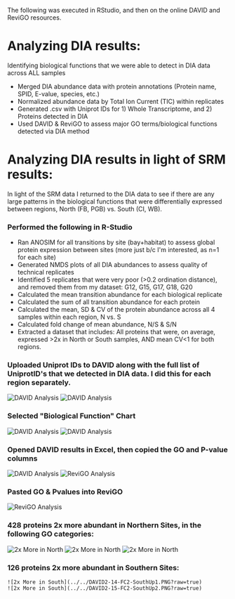The following was executed in RStudio, and then on the online DAVID and ReviGO resources. 

# Analyzing DIA results:
Identifying biological functions that we were able to detect in DIA data across ALL samples

  * Merged DIA abundance data with protein annotations (Protein name, SPID, E-value, species, etc.)
  * Normalized abundance data by Total Ion Current (TIC) within replicates
  * Generated .csv with Uniprot IDs for 1) Whole Transcriptome, and 2) Proteins detected in DIA 
  * Used DAVID & ReviGO to assess major GO terms/biological functions detected via DIA method 

# Analyzing DIA results in light of SRM results: 
In light of the SRM data I returned to the DIA data to see if there are any large patterns in the biological functions that were differentially expressed between regions, North (FB, PGB) vs. South (CI, WB).

### Performed the following in R-Studio
  * Ran ANOSIM for all transitions by site (bay+habitat) to assess global protein expression between sites (more just b/c I'm interested, as n=1 for each site)
  * Generated NMDS plots of all DIA abundances to assess quality of technical replicates
  * Identified 5 replicates that were very poor (>0.2 ordination distance), and removed them from my dataset: G12, G15, G17, G18, G20
  * Calculated the mean transition abundance for each biological replicate 
  * Calculated the sum of all transition abundance for each protein
  * Calculated the mean, SD & CV of the protein abundance across all 4 samples within each region, N vs. S
  * Calculated fold change of mean abundance, N/S & S/N 
  * Extracted a dataset that includes:  All proteins that were, on average, expressed >2x in North or South samples, AND mean CV<1 for both regions. 
  
### Uploaded Uniprot IDs to DAVID along with the full list of UniprotID's that we detected in DIA data. I did this for each region separately. 
  ![DAVID Analysis](../../images/DAVID2-01.PNG?raw=true)
  ![DAVID Analysis](../../images/DAVID2-02.PNG?raw=true)
### Selected "Biological Function" Chart
  ![DAVID Analysis](../../images/DAVID2-03.PNG?raw=true)
  ![DAVID Analysis](../../images/DAVID2-04.PNG?raw=true)
### Opened DAVID results in Excel, then copied the GO and P-value columns  
  ![DAVID Analysis](../../images/DAVID2-05.PNG?raw=true)
  ![ReviGO Analysis](../../images/DAVID2-06.PNG?raw=true)
### Pasted GO & Pvalues into ReviGO
  ![ReviGO Analysis](../../images/DAVID2-07.PNG?raw=true)

### 428 proteins 2x more abundant in Northern Sites, in the following GO categories:
  ![2x More in North](../../DAVID2-11-FC2-NorthUp.PNG?raw=true)
  ![2x More in North](../../DAVID2-12-FC2-NorthUp2.PNG?raw=true)
  ![2x More in North](../../DAVID2-13-FC2-NorthUp3.PNG?raw=true)
  
### 126 proteins 2x more abundant in Southern Sites: 
    ![2x More in South](../../DAVID2-14-FC2-SouthUp1.PNG?raw=true)
    ![2x More in South](../../DAVID2-15-FC2-SouthUp2.PNG?raw=true)
